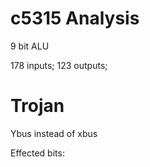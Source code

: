 # c5315 Analysis
9 bit ALU

178 inputs; 123 outputs;

# Trojan

Ybus instead of xbus

Effected bits: 
